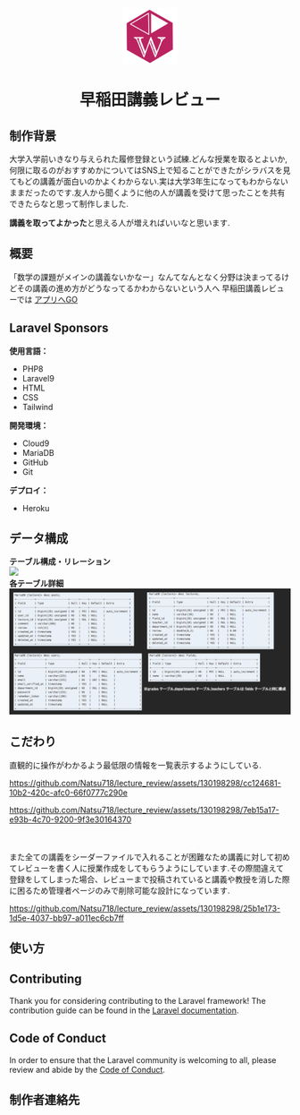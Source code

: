 <p align="center"><a href="https://lecturereview-8806b1ca4f86.herokuapp.com/" target="_blank"><img src="public/img/WLogo.jpg" width="100"></a></p>
<h1 align="center">早稲田講義レビュー</h1>



## 制作背景

大学入学前いきなり与えられた履修登録という試練.どんな授業を取るとよいか,何限に取るのがおすすめかについてはSNS上で知ることができたがシラバスを見てもどの講義が面白いのかよくわからない.実は大学3年生になってもわからないままだったのです.友人から聞くように他の人が講義を受けて思ったことを共有できたらなと思って制作しました.

<b>講義を取ってよかった</b>と思える人が増えればいいなと思います.


## 概要
「数学の課題がメインの講義ないかなー」なんてなんとなく分野は決まってるけどその講義の進め方がどうなってるかわからないという人へ
早稲田講義レビューでは
<a href="https://lecturereview-8806b1ca4f86.herokuapp.com/" target="_blank">アプリへGO</a>
## Laravel Sponsors
<b>使用言語：</b>
- PHP8
- Laravel9
- HTML
- CSS
- Tailwind
  
<b>開発環境：</b>
- Cloud9
- MariaDB
- GitHub
- Git

<b>デプロイ：</b>
- Heroku

## データ構成
<b>テーブル構成・リレーション</b>
<br>
<img src="public/img/ER図.png" width="700">
<br>
<b>各テーブル詳細</b>
<br>
<img src="public/img/テーブル詳細.png" width="700">

## こだわり

直観的に操作がわかるよう最低限の情報を一覧表示するようにしている.

https://github.com/Natsu718/lecture_review/assets/130198298/cc124681-10b2-420c-afc0-66f0777c290e

https://github.com/Natsu718/lecture_review/assets/130198298/7eb15a17-e93b-4c70-9200-9f3e30164370

<br>
<br>
また全ての講義をシーダーファイルで入れることが困難なため講義に対して初めてレビューを書く人に授業作成をしてもらうようにしています.その際間違えて登録をしてしまった場合、レビューまで投稿されていると講義や教授を消した際に困るため管理者ページのみで削除可能な設計になっています.

https://github.com/Natsu718/lecture_review/assets/130198298/25b1e173-1d5e-4037-bb97-a011ec6cb7ff

## 使い方


## Contributing

Thank you for considering contributing to the Laravel framework! The contribution guide can be found in the [Laravel documentation](https://laravel.com/docs/contributions).

## Code of Conduct

In order to ensure that the Laravel community is welcoming to all, please review and abide by the [Code of Conduct](https://laravel.com/docs/contributions#code-of-conduct).



## 制作者連絡先

